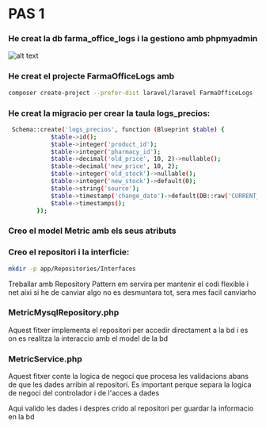 # PAS 1

### He creat la db farma_office_logs i la gestiono amb phpmyadmin

![alt text](image.png)

### He creat el projecte FarmaOfficeLogs amb

```sh
composer create-project --prefer-dist laravel/laravel FarmaOfficeLogs

```

### He creat la migracio per crear la taula logs_precios:

```sh
 Schema::create('logs_precios', function (Blueprint $table) {
            $table->id();
            $table->integer('product_id');
            $table->integer('pharmacy_id');
            $table->decimal('old_price', 10, 2)->nullable();
            $table->decimal('new_price', 10, 2);
            $table->integer('old_stock')->nullable();
            $table->integer('new_stock')->default(0);
            $table->string('source');
            $table->timestamp('change_date')->default(DB::raw('CURRENT_TIMESTAMP'));
            $table->timestamps();
        });

```

### Creo el model Metric amb els seus atributs

### Creo el repositori i la interficie:

```sh
mkdir -p app/Repositories/Interfaces
```

Treballar amb Repository Pattern em servira per mantenir el codi flexible i net aixi si he de canviar algo no es desmuntara tot, sera mes facil canviarho

### MetricMysqlRepository.php 

Aquest fitxer implementa el repositori per accedir directament a la bd i es on es realitza la interaccio amb el model de la bd 



###  MetricService.php
Aquest fitxer conte la logica de negoci que procesa les validacions abans de que les dades arribin al repositori. Es important perque separa la logica de negoci del controlador i de l'acces a dades

Aqui valido les dades i despres crido al repositori per guardar la informacio en la bd
